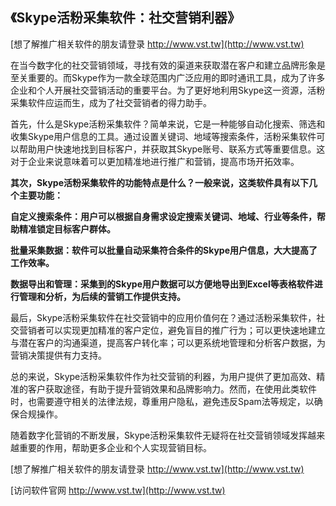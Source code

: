 ## **《Skype活粉采集软件：社交营销利器》**

[想了解推广相关软件的朋友请登录 http://www.vst.tw](http://www.vst.tw)

在当今数字化的社交营销领域，寻找有效的渠道来获取潜在客户和建立品牌形象是至关重要的。而Skype作为一款全球范围内广泛应用的即时通讯工具，成为了许多企业和个人开展社交营销活动的重要平台。为了更好地利用Skype这一资源，活粉采集软件应运而生，成为了社交营销者的得力助手。

首先，什么是Skype活粉采集软件？简单来说，它是一种能够自动化搜索、筛选和收集Skype用户信息的工具。通过设置关键词、地域等搜索条件，活粉采集软件可以帮助用户快速地找到目标客户，并获取其Skype账号、联系方式等重要信息。这对于企业来说意味着可以更加精准地进行推广和营销，提高市场开拓效率。

**其次，Skype活粉采集软件的功能特点是什么？一般来说，这类软件具有以下几个主要功能：**

**自定义搜索条件：用户可以根据自身需求设定搜索关键词、地域、行业等条件，帮助精准锁定目标客户群体。**

**批量采集数据：软件可以批量自动采集符合条件的Skype用户信息，大大提高了工作效率。**

**数据导出和管理：采集到的Skype用户数据可以方便地导出到Excel等表格软件进行管理和分析，为后续的营销工作提供支持。**

最后，Skype活粉采集软件在社交营销中的应用价值何在？通过活粉采集软件，社交营销者可以实现更加精准的客户定位，避免盲目的推广行为；可以更快速地建立与潜在客户的沟通渠道，提高客户转化率；可以更系统地管理和分析客户数据，为营销决策提供有力支持。

总的来说，Skype活粉采集软件作为社交营销的利器，为用户提供了更加高效、精准的客户获取途径，有助于提升营销效果和品牌影响力。然而，在使用此类软件时，也需要遵守相关的法律法规，尊重用户隐私，避免违反Spam法等规定，以确保合规操作。

随着数字化营销的不断发展，Skype活粉采集软件无疑将在社交营销领域发挥越来越重要的作用，帮助更多企业和个人实现营销目标。

[想了解推广相关软件的朋友请登录 http://www.vst.tw](http://www.vst.tw)


[访问软件官网 http://www.vst.tw](http://www.vst.tw)
